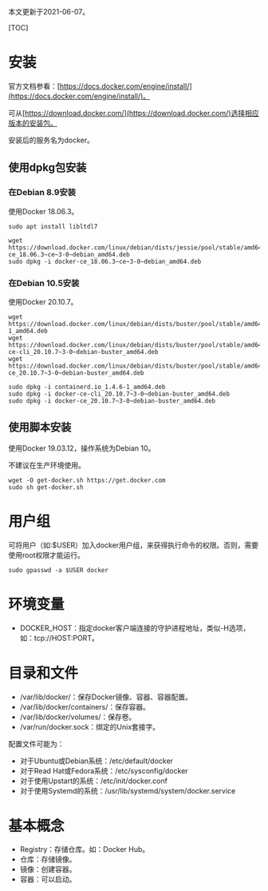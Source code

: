 本文更新于2021-06-07。

[TOC]

# 安装

官方文档参看：[https://docs.docker.com/engine/install/](https://docs.docker.com/engine/install/)。

可从[https://download.docker.com/](https://download.docker.com/)选择相应版本的安装包。

安装后的服务名为docker。

## 使用dpkg包安装

### 在Debian 8.9安装

使用Docker 18.06.3。

```shell
sudo apt install libltdl7

wget https://download.docker.com/linux/debian/dists/jessie/pool/stable/amd64/docker-ce_18.06.3~ce~3-0~debian_amd64.deb
sudo dpkg -i docker-ce_18.06.3~ce~3-0~debian_amd64.deb
```

### 在Debian 10.5安装

使用Docker 20.10.7。

```shell
wget https://download.docker.com/linux/debian/dists/buster/pool/stable/amd64/containerd.io_1.4.6-1_amd64.deb
wget https://download.docker.com/linux/debian/dists/buster/pool/stable/amd64/docker-ce-cli_20.10.7~3-0~debian-buster_amd64.deb
wget https://download.docker.com/linux/debian/dists/buster/pool/stable/amd64/docker-ce_20.10.7~3-0~debian-buster_amd64.deb

sudo dpkg -i containerd.io_1.4.6-1_amd64.deb
sudo dpkg -i docker-ce-cli_20.10.7~3-0~debian-buster_amd64.deb
sudo dpkg -i docker-ce_20.10.7~3-0~debian-buster_amd64.deb
```

## 使用脚本安装

使用Docker 19.03.12，操作系统为Debian 10。

不建议在生产环境使用。

```shell
wget -O get-docker.sh https://get.docker.com
sudo sh get-docker.sh
```

# 用户组

可将用户（如:$USER）加入docker用户组，来获得执行命令的权限。否则，需要使用root权限才能运行。

```shell
sudo gpasswd -a $USER docker
```

# 环境变量

* DOCKER_HOST：指定docker客户端连接的守护进程地址，类似-H选项，如：tcp://HOST:PORT。

# 目录和文件

* /var/lib/docker/：保存Docker镜像、容器、容器配置。
* /var/lib/docker/containers/：保存容器。
* /var/lib/docker/volumes/：保存卷。
* /var/run/docker.sock：绑定的Unix套接字。

配置文件可能为：

* 对于Ubuntu或Debian系统：/etc/default/docker
* 对于Read Hat或Fedora系统：/etc/sysconfig/docker
* 对于使用Upstart的系统：/etc/init/docker.conf
* 对于使用Systemd的系统：/usr/lib/systemd/system/docker.service

# 基本概念

* Registry：存储仓库。如：Docker Hub。
* 仓库：存储镜像。
* 镜像：创建容器。
* 容器：可以启动。
